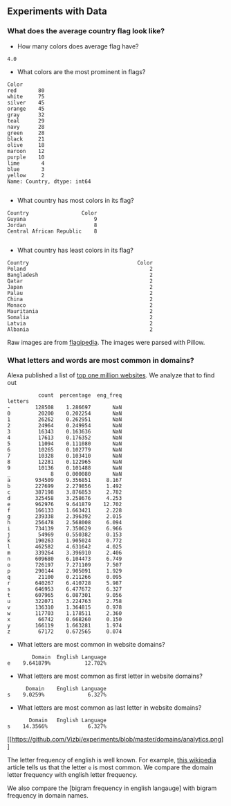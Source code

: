 ## Experiments with Data

### What does the average country flag look like?

* How many colors does average flag have?
```
4.0
```
* What colors are the most prominent in flags?
```
Color
red       80
white     75
silver    45
orange    45
gray      32
teal      29
navy      28
green     28
black     21
olive     18
maroon    12
purple    10
lime       4
blue       3
yellow     2
Name: Country, dtype: int64


```
* What country has most colors in its flag?
```
Country                 Color
Guyana                      9
Jordan                      8
Central African Republic    8


```
* What country has least colors in its flag?
```
Country                                   Color
Poland                                        2
Bangladesh                                    2
Qatar                                         2
Japan                                         2
Palau                                         2
China                                         2
Monaco                                        2
Mauritania                                    2
Somalia                                       2
Latvia                                        2
Albania                                       2

```

Raw images are from [flagipedia](http://flagpedia.net/download). The images were parsed with Pillow.


### What letters and words are most common in domains?

Alexa published a list of [top one million websites](http://s3.amazonaws.com/alexa-static/top-1m.csv.zip). We analyze that to find out

```
          count  percentage  eng_freq
letters                              
-        128508    1.286697       NaN
0         20200    0.202254       NaN
1         26262    0.262951       NaN
2         24964    0.249954       NaN
3         16343    0.163636       NaN
4         17613    0.176352       NaN
5         11094    0.111080       NaN
6         10265    0.102779       NaN
7         10328    0.103410       NaN
8         12281    0.122965       NaN
9         10136    0.101488       NaN
_             8    0.000080       NaN
a        934509    9.356851     8.167
b        227699    2.279856     1.492
c        387198    3.876853     2.782
d        325458    3.258676     4.253
e        962976    9.641879    12.702
f        166133    1.663421     2.228
g        239338    2.396392     2.015
h        256478    2.568008     6.094
i        734139    7.350629     6.966
j         54969    0.550382     0.153
k        190263    1.905024     0.772
l        462582    4.631642     4.025
m        339264    3.396910     2.406
n        609680    6.104473     6.749
o        726197    7.271109     7.507
p        290144    2.905091     1.929
q         21100    0.211266     0.095
r        640267    6.410728     5.987
s        646953    6.477672     6.327
t        607965    6.087301     9.056
u        322071    3.224763     2.758
v        136310    1.364815     0.978
w        117703    1.178511     2.360
x         66742    0.668260     0.150
y        166119    1.663281     1.974
z         67172    0.672565     0.074
```
* What letters are most common in website domains?
```
        Domain  English Language
e    9.641879%           12.702%
```
* What letters are most common as first letter in website domains?
```
      Domain    English Language
s    9.0259%              6.327%
```
* What letters are most common as last letter in website domains?
```
       Domain   English Language
s    14.3566%             6.327%
```
[[https://github.com/Vizbi/experiments/blob/master/domains/analytics.png]]

The letter frequency of english is well known.
For example, [this wikipedia](https://en.wikipedia.org/wiki/Letter_frequency) article
tells us that the letter `e` is most common. We compare the domain letter frequency with english letter frequency.

We also compare the [bigram frequency in english langauge] with bigram frequency
 in domain names.
